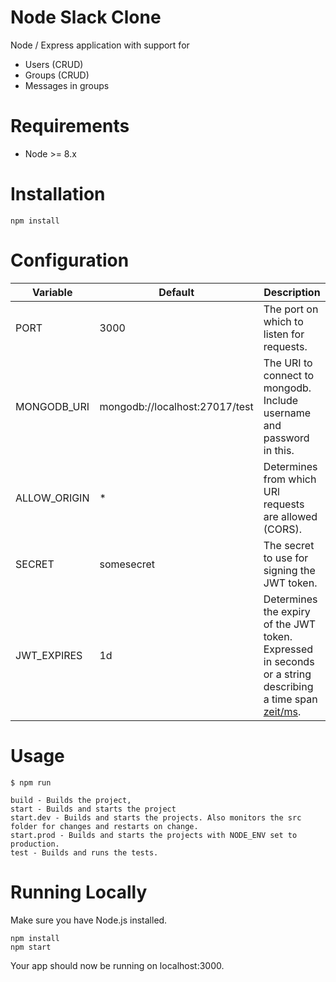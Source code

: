 Node Slack Clone
=======================

Node / Express application with support for 
* Users (CRUD)
* Groups (CRUD)
* Messages in groups


Requirements
============

* Node >= 8.x

Installation
============

    npm install

Configuration
=====

| Variable | Default | Description |
| ------ | ------ | ------ |
| PORT | 3000 |The port on which to listen for requests. |
| MONGODB_URI | mongodb://localhost:27017/test | The URI to connect to mongodb. Include username and password in this. |
| ALLOW_ORIGIN | * | Determines from which URl requests are allowed (CORS). |
| SECRET | somesecret | The secret to use for signing the JWT token. |
| JWT_EXPIRES | 1d | Determines the expiry of the JWT token. Expressed in seconds or a string describing a time span [zeit/ms](https://github.com/zeit/ms).|

Usage 
=======
    $ npm run

    build - Builds the project,
    start - Builds and starts the project
    start.dev - Builds and starts the projects. Also monitors the src folder for changes and restarts on change.
    start.prod - Builds and starts the projects with NODE_ENV set to production.
    test - Builds and runs the tests.

Running Locally
=======
Make sure you have Node.js installed.

    npm install
    npm start
    
Your app should now be running on localhost:3000.
